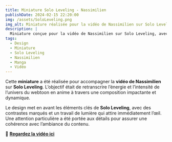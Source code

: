 ```yaml
---  
title: Miniature Solo Leveling - Nassimilien  
publishDate: 2024-02-15 22:20:00  
img: /assets/SoloLeveling.png  
img_alt: Miniature réalisée pour la vidéo de Nassimilien sur Solo Leveling, mettant en avant l'univers du manga et son esthétique dynamique.  
description: |  
  Miniature conçue pour la vidéo de Nassimilien sur Solo Leveling, avec un visuel percutant qui capture l’essence de l’univers du manga et son dynamisme.  
tags:  
  - Design  
  - Miniature  
  - Solo Leveling  
  - Nassimilien  
  - Manga  
  - Vidéo  
---  
```


Cette **miniature** a été réalisée pour accompagner la **vidéo de Nassimilien** sur **Solo Leveling**. L’objectif était de retranscrire l’énergie et l’intensité de l’univers du webtoon en anime à travers une composition impactante et dynamique.  

Le design met en avant les éléments clés de **Solo Leveling**, avec des contrastes marqués et un travail de lumière qui attire immédiatement l’œil. Une attention particulière a été portée aux détails pour assurer une cohérence avec l’ambiance du contenu.  

🎥 **[Regardez la vidéo ici](https://youtu.be/K2SRoUmDSYQ?si=2ochVj0v8Jq8i0PY)**  
